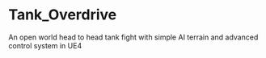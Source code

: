 # Tank_Overdrive

An open world head to head tank fight with simple AI terrain and advanced control system in UE4
